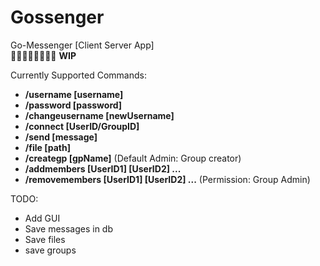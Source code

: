 # Gossenger
Go-Messenger [Client Server App]  
🚶‍♂️🚶‍♂️🚶‍♂️🚶‍♂️ **WIP**  


Currently Supported Commands:    
- **/username [username]**
- **/password [password]**
- **/changeusername [newUsername]**
- **/connect [UserID/GroupID]**
- **/send [message]**
- **/file [path]**
- **/creategp [gpName]** (Default Admin: Group creator) 
- **/addmembers [UserID1] [UserID2] ...**
- **/removemembers [UserID1] [UserID2] ...** (Permission: Group Admin)
  
TODO:  
- Add GUI
- Save messages in db
- Save files
- save groups
